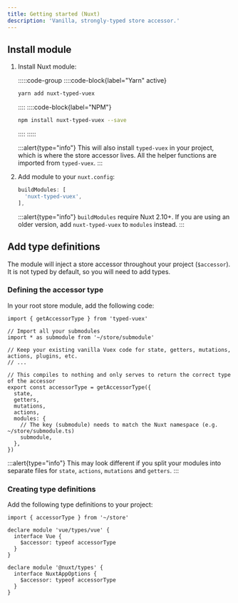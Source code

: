 ```yaml
---
title: Getting started (Nuxt)
description: 'Vanilla, strongly-typed store accessor.'
---
```


## Install module

1. Install Nuxt module:

   :::::code-group
   ::::code-block{label="Yarn" active}

   ```bash
   yarn add nuxt-typed-vuex
   ```

   ::::
   ::::code-block{label="NPM"}

   ```bash
   npm install nuxt-typed-vuex --save
   ```

   ::::
   :::::

   :::alert{type="info"}
   This will also install `typed-vuex` in your project, which is where the store accessor lives. All the helper functions are imported from `typed-vuex`.
   :::

2. Add module to your `nuxt.config`:

   ```ts
   buildModules: [
     'nuxt-typed-vuex',
   ],
   ```

   :::alert{type="info"}
   `buildModules` require Nuxt 2.10+. If you are using an older version, add `nuxt-typed-vuex` to `modules` instead.
   :::

## Add type definitions

The module will inject a store accessor throughout your project (`$accessor`). It is not typed by default, so you will need to add types.

### Defining the accessor type

In your root store module, add the following code:

```ts{}[store/index.ts]
import { getAccessorType } from 'typed-vuex'

// Import all your submodules
import * as submodule from '~/store/submodule'

// Keep your existing vanilla Vuex code for state, getters, mutations, actions, plugins, etc.
// ...

// This compiles to nothing and only serves to return the correct type of the accessor
export const accessorType = getAccessorType({
  state,
  getters,
  mutations,
  actions,
  modules: {
    // The key (submodule) needs to match the Nuxt namespace (e.g. ~/store/submodule.ts)
    submodule,
  },
})
```

:::alert{type="info"}
This may look different if you split your modules into separate files for `state`, `actions`, `mutations` and `getters`.
:::

### Creating type definitions

Add the following type definitions to your project:

```ts{}[index.d.ts]
import { accessorType } from '~/store'

declare module 'vue/types/vue' {
  interface Vue {
    $accessor: typeof accessorType
  }
}

declare module '@nuxt/types' {
  interface NuxtAppOptions {
    $accessor: typeof accessorType
  }
}
```
